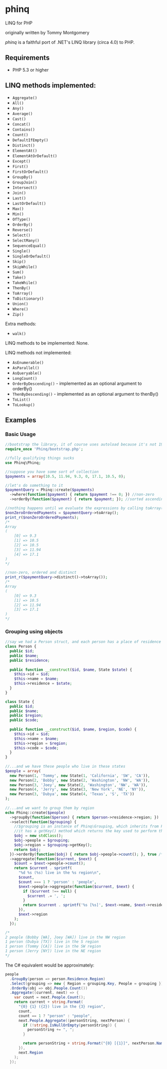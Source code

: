# phinq
LINQ for PHP

originally written by Tommy Montgomery

*phinq* is a faithful port of .NET's LINQ library (circa 4.0) to PHP.

## Requirements

* PHP 5.3 or higher

## LINQ methods implemented:

* `Aggregate()`
* `All()`
* `Any()`
* `Average()`
* `Cast()`
* `Concat()`
* `Contains()`
* `Count()`
* `DefaultIfEmpty()`
* `Distinct()`
* `ElementAt()`
* `ElementAtOrDefault()`
* `Except()`
* `First()`
* `FirstOrDefault()`
* `GroupBy()`
* `GroupJoin()`
* `Intersect()`
* `Join()`
* `Last()`
* `LastOrDefault()`
* `Max()`
* `Min()`
* `OfType()`
* `OrderBy()`
* `Reverse()`
* `Select()`
* `SelectMany()`
* `SequenceEqual()`
* `Single()`
* `SingleOrDefault()`
* `Skip()`
* `SkipWhile()`
* `Sum()`
* `Take()`
* `TakeWhile()`
* `ThenBy()`
* `ToArray()`
* `ToDictionary()`
* `Union()`
* `Where()`
* `Zip()` 

Extra methods:

* `walk()` 

LINQ methods to be implemented: None.

LINQ methods not implemented:

* `AsEnumerable()`
* `AsParallel()`
* `AsQueryable()`
* `LongCount()`
* `OrderByDescending()` - implemented as an optional argument to orderBy()
* `ThenByDescending()` - implemented as an optional argument to thenBy()
* `ToList()`
* `ToLookup()` 

## Examples

### Basic Usage
```php
//bootstrap the library, it of course uses autoload because it's not 1998 anymore
require_once 'Phinq/bootstrap.php';

//fully qualifying things sucks
use Phinq\Phinq;

//suppose you have some sort of collection
$payments = array(10.5, 11.94, 9.3, 0, 17.1, 10.5, 0);

//let's do something to it
$paymentQuery = Phinq::create($payments)
  ->where(function($payment) { return $payment !== 0; }) //non-zero
  ->orderBy(function($payment) { return $payment; }); //sorted ascending

//nothing happens until we evaluate the expressions by calling toArray()
$nonZeroOrderedPayments = $paymentQuery->toArray();
print_r($nonZeroOrderedPayments);
/*
Array
(
    [0] => 9.3
    [1] => 10.5
    [2] => 10.5
    [3] => 11.94
    [4] => 17.1
)
*/

//non-zero, ordered and distinct
print_r($paymentQuery->distinct()->toArray());
/*
Array
(
    [0] => 9.3
    [1] => 10.5
    [2] => 11.94
    [3] => 17.1
)
*/
```

### Grouping using objects
```php
//say we had a Person struct, and each person has a place of residence
class Person {
  public $id;
  public $name;
  public $residence;
  
  public function __construct($id, $name, State $state) {
    $this->id = $id;
    $this->name = $name;
    $this->residence = $state;
  }
}

class State {
  public $id;
  public $name;
  public $region;
  public $code;
  
  public function __construct($id, $name, $region, $code) {
    $this->id = $id;
    $this->name = $name;
    $this->region = $region;
    $this->code = $code;
  }
}
  
//...and we have these people who live in these states
$people = array(
  new Person(1, 'Tommy', new State(1, 'California', 'SW', 'CA')),
  new Person(2, 'Bobby', new State(2, 'Washington', 'NW', 'WA')),
  new Person(3, 'Joey', new State(2, 'Washington', 'NW', 'WA')),
  new Person(4, 'Jerry', new State(3, 'New York', 'NE', 'NY')),
  new Person(3, 'Dubya', new State(4, 'Texas', 'S', 'TX'))
);
  
//...and we want to group them by region
echo Phinq::create($people)
  ->groupBy(function($person) { return $person->residence->region; })
  ->select(function($grouping) { 
    //$grouping is an instance of Phinq\Grouping, which inherits from Phinq
    //it has a getKey() method which returns the key used to perform the grouping
    $obj = new stdClass();
    $obj->people = $grouping;
    $obj->region = $grouping->getKey();
    return $obj;
  })->orderBy(function($obj) { return $obj->people->count(); }, true /* descending */)
  ->aggregate(function($current, $next) { 
    $count = $next->people->count();
    return $current . sprintf(
      "%d %s (%s) live in the %s region\n",
      $count,
      $count === 1 ? 'person' : 'people',
      $next->people->aggregate(function($current, $next) {
        if ($current !== null) {
          $current .= ', ';
        }
        return $current . sprintf('%s [%s]', $next->name, $next->residence->code);
      }),
      $next->region
    );
  });

/*
2 people (Bobby [WA], Joey [WA]) live in the NW region
1 person (Dubya [TX]) live in the S region
1 person (Tommy [CA]) live in the SW region
1 person (Jerry [NY]) live in the NE region
*/
```

The C# equivalent would be approximately:

```c#
people
  .GroupBy(person => person.Residence.Region)
  .Select(grouping => new { Region = grouping.Key, People = grouping })
  .OrderBy(obj => obj.People.Count())
  .Aggregate((current, next) => {
    var count = next.People.Count();
    return current + string.Format(
      "{0} {1} ({2}) live in the {3} region",
      count,
      count == 1 ? "person" : "people",
      next.People.Aggregate((personString, nextPerson) {
        if (!string.IsNullOrEmpty(personString)) {
          personString += ", ";
        }

        return personString + string.Format("{0} [{1}]", nextPerson.Name, nextPerson.Residence.Code);
      }),
      next.Region
    );
  });
```
